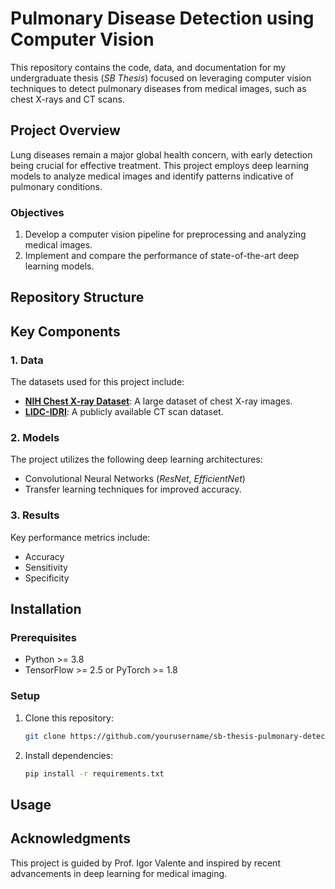# Pulmonary Disease Detection using Computer Vision

This repository contains the code, data, and documentation for my undergraduate thesis (*SB Thesis*) focused on leveraging computer vision techniques to detect pulmonary diseases from medical images, such as chest X-rays and CT scans.

## Project Overview
Lung diseases remain a major global health concern, with early detection being crucial for effective treatment. This project employs deep learning models to analyze medical images and identify patterns indicative of pulmonary conditions.

### Objectives
1. Develop a computer vision pipeline for preprocessing and analyzing medical images.
2. Implement and compare the performance of state-of-the-art deep learning models.

## Repository Structure


## Key Components
### 1. Data
The datasets used for this project include:
- **[NIH Chest X-ray Dataset](https://www.kaggle.com/nih-chest-xrays)**: A large dataset of chest X-ray images.
- **[LIDC-IDRI](https://wiki.cancerimagingarchive.net/)**: A publicly available CT scan dataset.

### 2. Models
The project utilizes the following deep learning architectures:
- Convolutional Neural Networks (*ResNet*, *EfficientNet*)
- Transfer learning techniques for improved accuracy.

### 3. Results
Key performance metrics include:
- Accuracy
- Sensitivity
- Specificity

## Installation
### Prerequisites
- Python >= 3.8
- TensorFlow >= 2.5 or PyTorch >= 1.8

### Setup
1. Clone this repository:
   ```bash
   git clone https://github.com/yourusername/sb-thesis-pulmonary-detection.git
   ``` 
2. Install dependencies:
    ```bash
    pip install -r requirements.txt
    ``` 

## Usage

## Acknowledgments
This project is guided by Prof. Igor Valente and inspired by recent advancements in deep learning for medical imaging.